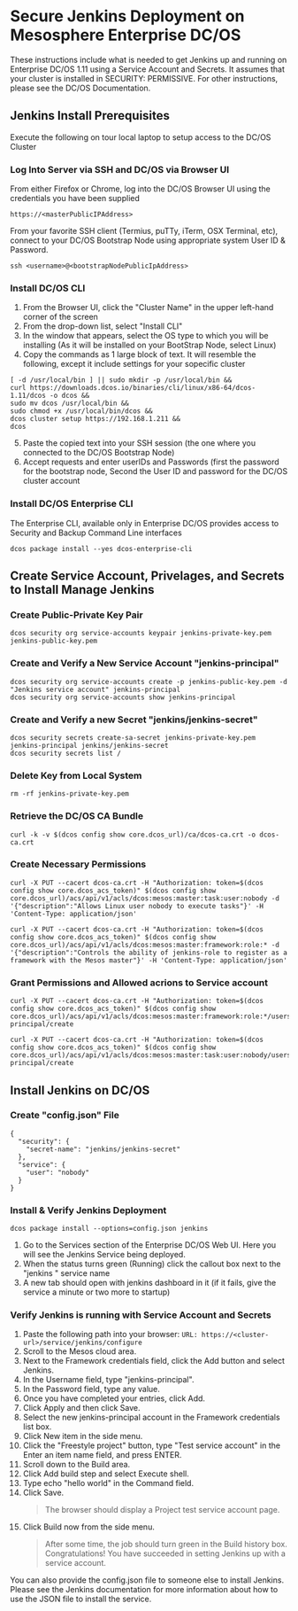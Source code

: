 # Secure Jenkins Deployment on Mesosphere Enterprise DC/OS
These instructions include what is needed to get Jenkins up and running on Enterprise DC/OS 1.11 using a Service Account and Secrets.  It assumes that your cluster is installed in SECURITY: PERMISSIVE.  For other instructions, please see the DC/OS Documentation.

## Jenkins Install Prerequisites
Execute the following on tour local laptop to setup access to the DC/OS Cluster

### Log Into Server via SSH and DC/OS via Browser UI

From either Firefox or Chrome, log into the DC/OS Browser UI using the credentials you have been supplied
```
https://<masterPublicIPAddress>
```

From your favorite SSH client (Termius, puTTy, iTerm, OSX Terminal, etc), connect to your DC/OS Bootstrap Node using appropriate system User ID & Password.
```
ssh <username>@<bootstrapNodePublicIpAddress>
```

### Install DC/OS CLI

1.  From the Browser UI, click the "Cluster Name" in the upper left-hand corner of the screen
2.  From the drop-down list, select "Install CLI"
3.  In the window that appears, select the OS type to which you will be installing (As it will be installed on your BootStrap Node, select Linux)
4.  Copy the commands as 1 large block of text.  It will resemble the following, except it include settings for your sopecific cluster

  ```
  [ -d /usr/local/bin ] || sudo mkdir -p /usr/local/bin && 
  curl https://downloads.dcos.io/binaries/cli/linux/x86-64/dcos-1.11/dcos -o dcos && 
  sudo mv dcos /usr/local/bin && 
  sudo chmod +x /usr/local/bin/dcos && 
  dcos cluster setup https://192.168.1.211 && 
  dcos
  ```
5.  Paste the copied text into your SSH session (the one where you connected to the DC/OS Bootstrap Node)
6.  Accept requests and enter userIDs and Passwords (first the password for the bootstrap node, Second the User ID and password for the DC/OS cluster account

### Install DC/OS Enterprise CLI
The Enterprise CLI, available only in Enterprise DC/OS provides access to Security and Backup Command Line interfaces
```
dcos package install --yes dcos-enterprise-cli
```

## Create Service Account, Privelages, and Secrets to Install Manage Jenkins

### Create Public-Private Key Pair
```
dcos security org service-accounts keypair jenkins-private-key.pem jenkins-public-key.pem
```

### Create and Verify a New Service Account "jenkins-principal"
```
dcos security org service-accounts create -p jenkins-public-key.pem -d "Jenkins service account" jenkins-principal
dcos security org service-accounts show jenkins-principal
```

### Create and Verify a new Secret "jenkins/jenkins-secret"
```
dcos security secrets create-sa-secret jenkins-private-key.pem jenkins-principal jenkins/jenkins-secret
dcos security secrets list /
```

### Delete Key from Local System
```
rm -rf jenkins-private-key.pem
```

### Retrieve the DC/OS CA Bundle
```
curl -k -v $(dcos config show core.dcos_url)/ca/dcos-ca.crt -o dcos-ca.crt
```

### Create Necessary Permissions
```
curl -X PUT --cacert dcos-ca.crt -H "Authorization: token=$(dcos config show core.dcos_acs_token)" $(dcos config show core.dcos_url)/acs/api/v1/acls/dcos:mesos:master:task:user:nobody -d '{"description":"Allows Linux user nobody to execute tasks"}' -H 'Content-Type: application/json'

curl -X PUT --cacert dcos-ca.crt -H "Authorization: token=$(dcos config show core.dcos_acs_token)" $(dcos config show core.dcos_url)/acs/api/v1/acls/dcos:mesos:master:framework:role:* -d '{"description":"Controls the ability of jenkins-role to register as a framework with the Mesos master"}' -H 'Content-Type: application/json'
```

### Grant Permissions and Allowed acrions to Service account
```
curl -X PUT --cacert dcos-ca.crt -H "Authorization: token=$(dcos config show core.dcos_acs_token)" $(dcos config show core.dcos_url)/acs/api/v1/acls/dcos:mesos:master:framework:role:*/users/jenkins-principal/create

curl -X PUT --cacert dcos-ca.crt -H "Authorization: token=$(dcos config show core.dcos_acs_token)" $(dcos config show core.dcos_url)/acs/api/v1/acls/dcos:mesos:master:task:user:nobody/users/jenkins-principal/create
```

## Install Jenkins on DC/OS

### Create "config.json" File
```
{
  "security": {
    "secret-name": "jenkins/jenkins-secret"
  },
  "service": {
    "user": "nobody"
  }
}
```

### Install & Verify Jenkins Deployment
```
dcos package install --options=config.json jenkins
```
1.  Go to the Services section of the Enterprise DC/OS Web UI.  Here you will see the Jenkins Service being deployed.
2.  When the status turns green (Running) click the callout box next to the "jenkins " service name
3.  A new tab should open with jenkins dashboard in it (if it fails, give the service a minute or two more to startup)

### Verify Jenkins is running with Service Account and Secrets

1.  Paste the following path into your browser:
    `URL: https://<cluster-url>/service/jenkins/configure`
2.  Scroll to the Mesos cloud area.
3.  Next to the Framework credentials field, click the Add button and select Jenkins.
4.  In the Username field, type "jenkins-principal".
5.  In the Password field, type any value.
6.  Once you have completed your entries, click Add.
7.  Click Apply and then click Save.
8.  Select the new jenkins-principal account in the Framework credentials list box.
9.  Click New item in the side menu.
10.  Click the "Freestyle project" button, type "Test service account" in the Enter an item name field, and press ENTER.
11.  Scroll down to the Build area.
12.  Click Add build step and select Execute shell.
13.  Type echo "hello world" in the Command field.
14.  Click Save.
      > The browser should display a Project test service account page.
15.  Click Build now from the side menu.
      > After some time, the job should turn green in the Build history box. Congratulations! You have succeeded in setting Jenkins up with a service account.

You can also provide the config.json file to someone else to install Jenkins. Please see the Jenkins documentation for more information about how to use the JSON file to install the service.
